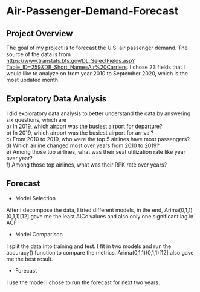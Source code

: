 # Air-Passenger-Demand-Forecast

## Project Overview
The goal of my project is to forecast the U.S. air passenger demand. The source of the data is from https://www.transtats.bts.gov/DL_SelectFields.asp?Table_ID=259&DB_Short_Name=Air%20Carriers. I chose 23 fields that I would like to analyze on from year 2010 to September 2020, which is the most updated month.

## Exploratory Data Analysis
I did exploratory data analysis to better understand the data by answering six questions, which are<br />
a) In 2019, which airport was the busiest airport for departure?<br />
b) In 2019, which airport was the busiest airport for arrival?<br />
c) From 2010 to 2019, who were the top 5 airlines have most passengers?<br />
d) Which airline changed most over years from 2010 to 2019?<br />
e) Among those top airlines, what was their seat utilization rate like year over year?<br /> 
f) Among those top airlines, what was their RPK rate over years?<br />

## Forecast

- Model Selection

After I decompose the data, I tried different models, in the end, Arima(0,1,1)(0,1,1)[12] gave me the least AICc values and also only one significant lag in ACF

- Model Comparison

I split the data into training and test. I fit in two models and run the accuracy() function to compare the metrics. Arima(0,1,1)(0,1,1)[12] also gave me the best result.

- Forecast

I use the model I chose to run the forecast for next two years.

